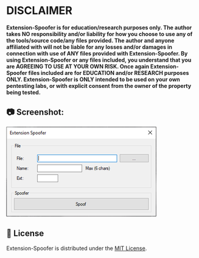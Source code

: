 # DISCLAIMER
**Extension-Spoofer is for education/research purposes only. The author takes NO responsibility and/or liability for how you choose to use any of the tools/source code/any files provided.
 The author and anyone affiliated with will not be liable for any losses and/or damages in connection with use of ANY files provided with Extension-Spoofer.
 By using Extension-Spoofer or any files included, you understand that you are AGREEING TO USE AT YOUR OWN RISK. Once again Extension-Spoofer files included are for EDUCATION and/or RESEARCH purposes ONLY.
 Extension-Spoofer is ONLY intended to be used on your own pentesting labs, or with explicit consent from the owner of the property being tested.** 
 
 ## 📷 Screenshot:
![Screenshot](1.png)

## 📃 License
Extension-Spoofer is distributed under the [MIT License](LICENSE).
